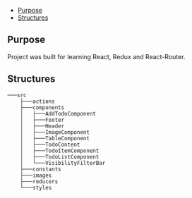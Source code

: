 - [Purpose](#Purpose)
- [Structures](#Structures)

## Purpose
Project was built for learning React, Redux and React-Router.

## Structures
```
───src
    ├───actions
    ├───components
    │   ├───AddTodoComponent
    │   ├───Footer
    │   ├───Header
    │   ├───ImageComponent
    │   ├───TableComponent
    │   ├───TodoContent
    │   ├───TodoItemComponent
    │   ├───TodoListComponent
    │   └───VisibilityFilterBar
    ├───constants
    ├───images
    ├───reducers
    └───styles
```



